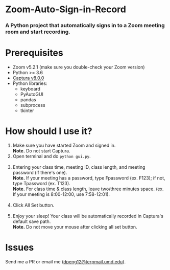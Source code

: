 # Zoom-Auto-Sign-in-Record

### A Python project that automatically signs in to a Zoom meeting room and start recording. 

# Prerequisites
- Zoom v5.2.1 (make sure you double-check your Zoom version)
- Python >= 3.6 
- [Captura v8.0.0](https://github.com/MathewSachin/Captura/releases/tag/v8.0.0)
- Python libraries:
  - keyboard
  - PyAutoGUI
  - pandas
  - subprocess
  - tkinter
  
# How should I use it?
  1. Make sure you have started Zoom and signed in. 
     <br /> **Note.** Do not start Captura. 
  1. Open terminal and do ```python gui.py```. <br /> <br /> 
  2. Entering your class time, meeting ID, class length, and meeting password (if there's one). 
     <br /> **Note.** If your meeting has a password, type Fpassword (ex. F123); if not, type Tpassword (ex. T123).
     <br /> **Note.** For class time & class length, leave two/three minutes space. (ex. If your meeting is 8:00-12:00, use 7:58-12:01). <br /> <br /> 
  4. Click All Set button. <br /> <br /> 
  5. Enjoy your sleep! Your class will be automatically recorded in Captura's default save path. 
     <br /> **Note.** Do not move your mouse after clicking all set button. 
     
# Issues
  Send me a PR or email me (dpeng12@terpmail.umd.edu). 

